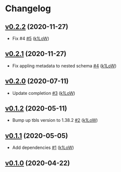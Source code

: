 # Changelog

## [v0.2.2](https://github.com/k1LoW/tbls-meta/compare/v0.2.1...v0.2.2) (2020-11-27)

* Fix #4 [#5](https://github.com/k1LoW/tbls-meta/pull/5) ([k1LoW](https://github.com/k1LoW))

## [v0.2.1](https://github.com/k1LoW/tbls-meta/compare/v0.2.0...v0.2.1) (2020-11-27)

* Fix appling metadata to nested schema [#4](https://github.com/k1LoW/tbls-meta/pull/4) ([k1LoW](https://github.com/k1LoW))

## [v0.2.0](https://github.com/k1LoW/tbls-meta/compare/v0.1.2...v0.2.0) (2020-07-11)

* Update completion [#3](https://github.com/k1LoW/tbls-meta/pull/3) ([k1LoW](https://github.com/k1LoW))

## [v0.1.2](https://github.com/k1LoW/tbls-meta/compare/v0.1.1...v0.1.2) (2020-05-11)

* Bump up tbls version to 1.38.2 [#2](https://github.com/k1LoW/tbls-meta/pull/2) ([k1LoW](https://github.com/k1LoW))

## [v0.1.1](https://github.com/k1LoW/tbls-meta/compare/v0.1.0...v0.1.1) (2020-05-05)

* Add dependencies [#1](https://github.com/k1LoW/tbls-meta/pull/1) ([k1LoW](https://github.com/k1LoW))

## [v0.1.0](https://github.com/k1LoW/tbls-meta/compare/81f287725c64...v0.1.0) (2020-04-22)

